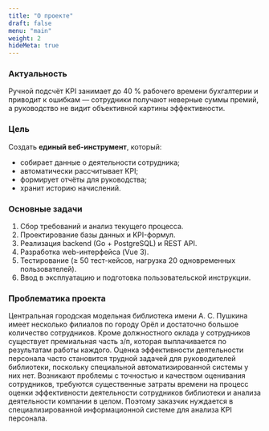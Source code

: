 ```yaml
---
title: "О проекте"
draft: false
menu: "main"
weight: 2
hideMeta: true
---
```


### Актуальность  
Ручной подсчёт KPI занимает до 40 % рабочего времени бухгалтерии и приводит к ошибкам — сотрудники получают неверные суммы премий, а руководство не видит объективной картины эффективности.

### Цель  
Создать **единый веб-инструмент**, который:
* собирает данные о деятельности сотрудника;  
* автоматически рассчитывает KPI;  
* формирует отчёты для руководства;  
* хранит историю начислений.

### Основные задачи  
1. Сбор требований и анализ текущего процесса.  
2. Проектирование базы данных и KPI-формул.  
3. Реализация backend (Go + PostgreSQL) и REST API.  
4. Разработка web-интерфейса (Vue 3).  
5. Тестирование (≥ 50 тест-кейсов, нагрузка 20 одновременных пользователей).  
6. Ввод в эксплуатацию и подготовка пользовательской инструкции.

### Проблематика проекта 
Центральная городская модельная библиотека
имени А. С. Пушкина имеет несколько филиалов
по городу Орёл и достаточно большое количество
сотрудников. Кроме должностного оклада у
сотрудников существует премиальная часть з/п,
которая выплачивается по результатам работы
каждого. Оценка эффективности деятельности
персонала часто становится трудной задачей для
руководителей библиотеки, поскольку
специальной автоматизированной системы у них
нет. Возникают проблемы с точностью и качеством
оценивания сотрудников, требуются
существенные затраты времени на процесс
оценки эффективности деятельности сотрудников
библиотеки и анализа деятельности компании в
целом. Поэтому заказчик нуждается в
специализированной информационной системе
для анализа KPI персонала.
